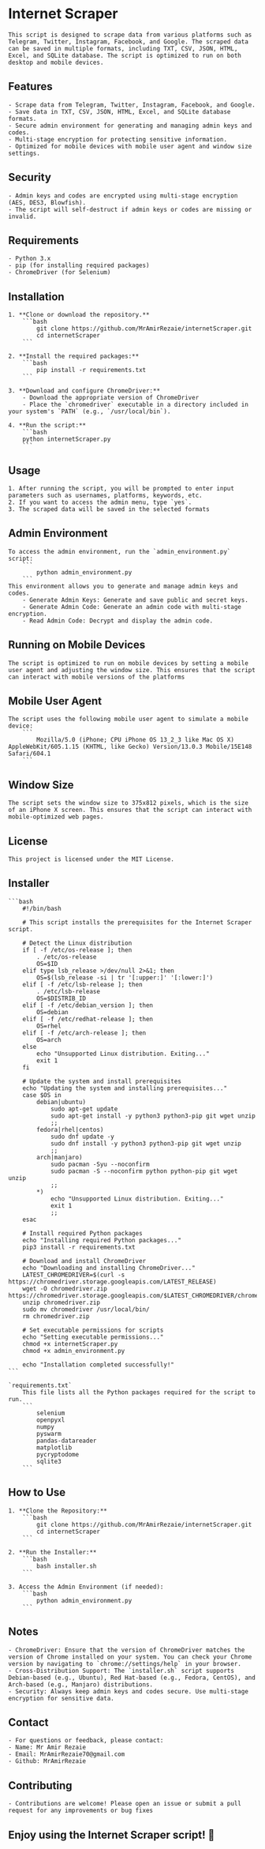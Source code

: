 # Internet Scraper

    This script is designed to scrape data from various platforms such as Telegram, Twitter, Instagram, Facebook, and Google. The scraped data can be saved in multiple formats, including TXT, CSV, JSON, HTML, Excel, and SQLite database. The script is optimized to run on both desktop and mobile devices.

## Features

    - Scrape data from Telegram, Twitter, Instagram, Facebook, and Google.
    - Save data in TXT, CSV, JSON, HTML, Excel, and SQLite database formats.
    - Secure admin environment for generating and managing admin keys and codes.
    - Multi-stage encryption for protecting sensitive information.
    - Optimized for mobile devices with mobile user agent and window size settings.

## Security
    - Admin keys and codes are encrypted using multi-stage encryption (AES, DES3, Blowfish).
    - The script will self-destruct if admin keys or codes are missing or invalid.

## Requirements

    - Python 3.x
    - pip (for installing required packages)
    - ChromeDriver (for Selenium)

## Installation
   
    1. **Clone or download the repository.**
        ```bash
            git clone https://github.com/MrAmirRezaie/internetScraper.git
            cd internetScraper
        ```
        
    2. **Install the required packages:**
        ```bash
            pip install -r requirements.txt
        ```
      
    3. **Download and configure ChromeDriver:**
        - Download the appropriate version of ChromeDriver
        - Place the `chromedriver` executable in a directory included in your system's `PATH` (e.g., `/usr/local/bin`).
   
    4. **Run the script:**
        ```bash
        python internetScraper.py
        ```
      
## Usage

    1. After running the script, you will be prompted to enter input parameters such as usernames, platforms, keywords, etc.
    2. If you want to access the admin menu, type `yes`.
    3. The scraped data will be saved in the selected formats

## Admin Environment
    To access the admin environment, run the `admin_environment.py` script:
        ```
            python admin_environment.py
        ```
    This environment allows you to generate and manage admin keys and codes.
        - Generate Admin Keys: Generate and save public and secret keys.
        - Generate Admin Code: Generate an admin code with multi-stage encryption.
        - Read Admin Code: Decrypt and display the admin code.

## Running on Mobile Devices
    The script is optimized to run on mobile devices by setting a mobile user agent and adjusting the window size. This ensures that the script can interact with mobile versions of the platforms

## Mobile User Agent
    The script uses the following mobile user agent to simulate a mobile device:
        ```
            Mozilla/5.0 (iPhone; CPU iPhone OS 13_2_3 like Mac OS X) AppleWebKit/605.1.15 (KHTML, like Gecko) Version/13.0.3 Mobile/15E148 Safari/604.1
        ```

## Window Size
    The script sets the window size to 375x812 pixels, which is the size of an iPhone X screen. This ensures that the script can interact with mobile-optimized web pages.

## License
    This project is licensed under the MIT License.
   
## Installer
    ```bash
        #!/bin/bash

        # This script installs the prerequisites for the Internet Scraper script.

        # Detect the Linux distribution
        if [ -f /etc/os-release ]; then
            . /etc/os-release
            OS=$ID
        elif type lsb_release >/dev/null 2>&1; then
            OS=$(lsb_release -si | tr '[:upper:]' '[:lower:]')
        elif [ -f /etc/lsb-release ]; then
            . /etc/lsb-release
            OS=$DISTRIB_ID
        elif [ -f /etc/debian_version ]; then
            OS=debian
        elif [ -f /etc/redhat-release ]; then
            OS=rhel
        elif [ -f /etc/arch-release ]; then
            OS=arch
        else
            echo "Unsupported Linux distribution. Exiting..."
            exit 1
        fi

        # Update the system and install prerequisites
        echo "Updating the system and installing prerequisites..."
        case $OS in
            debian|ubuntu)
                sudo apt-get update
                sudo apt-get install -y python3 python3-pip git wget unzip
                ;;
            fedora|rhel|centos)
                sudo dnf update -y
                sudo dnf install -y python3 python3-pip git wget unzip
                ;;
            arch|manjaro)
                sudo pacman -Syu --noconfirm
                sudo pacman -S --noconfirm python python-pip git wget unzip
                ;;
            *)
                echo "Unsupported Linux distribution. Exiting..."
                exit 1
                ;;
        esac

        # Install required Python packages
        echo "Installing required Python packages..."
        pip3 install -r requirements.txt

        # Download and install ChromeDriver
        echo "Downloading and installing ChromeDriver..."
        LATEST_CHROMEDRIVER=$(curl -s https://chromedriver.storage.googleapis.com/LATEST_RELEASE)
        wget -O chromedriver.zip https://chromedriver.storage.googleapis.com/$LATEST_CHROMEDRIVER/chromedriver_linux64.zip
        unzip chromedriver.zip
        sudo mv chromedriver /usr/local/bin/
        rm chromedriver.zip

        # Set executable permissions for scripts
        echo "Setting executable permissions..."
        chmod +x internetScraper.py
        chmod +x admin_environment.py

        echo "Installation completed successfully!"
    ```

    `requirements.txt`
        This file lists all the Python packages required for the script to run.
        ```
            selenium
            openpyxl
            numpy
            pyswarm
            pandas-datareader
            matplotlib
            pycryptodome
            sqlite3
        ```
## How to Use
    1. **Clone the Repository:**
        ```bash
            git clone https://github.com/MrAmirRezaie/internetScraper.git
            cd internetScraper
        ```

    2. **Run the Installer:**
        ```bash
            bash installer.sh
        ```

    3. Access the Admin Environment (if needed):
        ```bash
            python admin_environment.py
        ```

## Notes

    - ChromeDriver: Ensure that the version of ChromeDriver matches the version of Chrome installed on your system. You can check your Chrome version by navigating to `chrome://settings/help` in your browser.
    - Cross-Distribution Support: The `installer.sh` script supports Debian-based (e.g., Ubuntu), Red Hat-based (e.g., Fedora, CentOS), and Arch-based (e.g., Manjaro) distributions.
    - Security: Always keep admin keys and codes secure. Use multi-stage encryption for sensitive data.

## Contact

    - For questions or feedback, please contact:
    - Name: Mr Amir Rezaie
    - Email: MrAmirRezaie70@gmail.com
    - Github: MrAmirRezaie

## Contributing

    - Contributions are welcome! Please open an issue or submit a pull request for any improvements or bug fixes

## **Enjoy using the Internet Scraper script! 🚀**